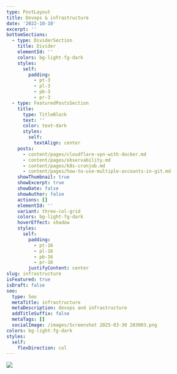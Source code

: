 ```yaml
---
type: PostLayout
title: Devops & infrastructure
date: '2022-10-10'
excerpt: ''
bottomSections:
  - type: DividerSection
    title: Divider
    elementId: ''
    colors: bg-light-fg-dark
    styles:
      self:
        padding:
          - pt-3
          - pl-3
          - pb-3
          - pr-3
  - type: FeaturedPostsSection
    title:
      type: TitleBlock
      text: ''
      color: text-dark
      styles:
        self:
          textAlign: center
    posts:
      - content/pages/cloudflare-vpn-with-docker.md
      - content/pages/observability.md
      - content/pages/k8s-cronjob.md
      - content/pages/how-to-use-multiple-accounts-in-git.md
    showThumbnail: true
    showExcerpt: true
    showDate: false
    showAuthor: false
    actions: []
    elementId: ''
    variant: three-col-grid
    colors: bg-light-fg-dark
    hoverEffect: shadow
    styles:
      self:
        padding:
          - pt-16
          - pl-16
          - pb-16
          - pr-16
        justifyContent: center
slug: infrastructure
isFeatured: true
isDraft: false
seo:
  type: Seo
  metaTitle: infrastructure
  metaDescription: devops and infrastructure
  addTitleSuffix: false
  metaTags: []
  socialImage: /images/Screenshot 2025-03-30 203003.png
colors: bg-light-fg-dark
styles:
  self:
    flexDirection: col
---
```

![](/images/may_2020_home_lab.avif)